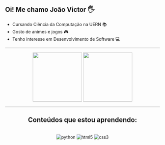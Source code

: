 ## Oi! Me chamo João Victor 🖐️ 
- Cursando Ciência da Computação na UERN 📚
- Gosto de animes e jogos 🎮
- Tenho interesse em Desenvolvimento de Software 💻

<hr>

<div align="center">

<img height="160em" src="https://github-readme-stats.vercel.app/api?username=joao-victor-costa-gomes&show_icons=true&theme=dark"/>

<img height="160em" src="https://github-readme-stats-gb9t.vercel.app/api/top-langs/?username=joao-victor-costa-gomes&layout=compact&hide_border=true&show_icons=true&langs_count=6&theme=github_dark"/>

<div>

<hr>

## Conteúdos que estou aprendendo: 

<div style = "display: inline_block">

<br>

<img src="https://img.shields.io/badge/Python-3776AB?style=for-the-badge&logo=python&logoColor=white" alt="python">

<img src="https://img.shields.io/badge/HTML5-E34F26?style=for-the-badge&logo=html5&logoColor=white" alt="html5">

<img src="https://img.shields.io/badge/CSS3-1572B6?style=for-the-badge&logo=css3&logoColor=white" alt="css3">

</div>

